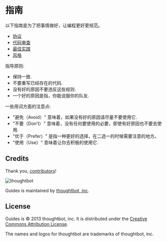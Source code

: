 指南
======

以下指南是为了把事情做好，让编程更好更规范。

* [协议](/i18n/zh_CN/protocol)
* [代码审查](/i18n/zh_CN/code-review)
* [最佳实践](/i18n/zh_CN/best-practices)
* [风格](/i18n/zh_CN/style)

指导原则:

* 保持一致.
* 不要重写已经存在的代码.
* 没有好的原因不要违反这些规则.
* 一个好的原因是指，你能说服你的队友.

一些用词方面的注意点:

* "避免（Avoid）" 意味着，如果没有好的原因请尽量不要使用它.
* "不要（Don’t）" 意味着，没有任何要使用的必要，即使有好原因也不要去使用.
* "优于（Prefer）" 是指一种更好的选择，在二选一的时候需要注意的地方。
* "使用（Use）" 意味着让你去积极的使用它.

Credits
-------

Thank you, [contributors](https://github.com/thoughtbot/guides/graphs/contributors)!

![thoughtbot](http://thoughtbot.com/images/tm/logo.png)

Guides is maintained by [thoughtbot, inc](http://thoughtbot.com/community).

License
-------

Guides is © 2013 thoughtbot, inc. It is distributed under the [Creative Commons
Attribution License](http://creativecommons.org/licenses/by/3.0/).

The names and logos for thoughtbot are trademarks of thoughtbot, inc.
